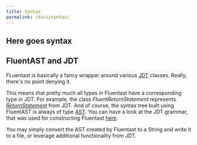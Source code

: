 ```yaml
---
title: Syntax
permalink: /docs/syntax/
---
```


## Here goes syntax


## FluentAST and JDT

FLuentast is basically a fancy wrapper around various [JDT](https://www.eclipse.org/jdt/) classes. Really, there's no point denying it. 
 
This means that pretty much all types in Fluentast have a corresponding type in JDT. For example, the class *FluentReturnStatement* represents *[ReturnStatement](http://help.eclipse.org/kepler/index.jsp?topic=%2Forg.eclipse.jdt.doc.isv%2Freference%2Fapi%2Forg%2Feclipse%2Fjdt%2Fcore%2Fdom%2FReturnStatement.html)* from JDT. 
And of course, the syntax tree built using FluentAST is always of type [AST](https://help.eclipse.org/mars/index.jsp?topic=%2Forg.eclipse.jdt.doc.isv%2Freference%2Fapi%2Forg%2Feclipse%2Fjdt%2Fcore%2Fdom%2FAST.html). You can have a look at the JDT grammar, that was used for constructing Fluentast [here](http://slebok.github.io/zoo/java/eclipse/jdt/extracted/index.html).

You may simply convert the AST created by Fluentast to a String and write it to a file, or leverage additional functionality from JDT. 